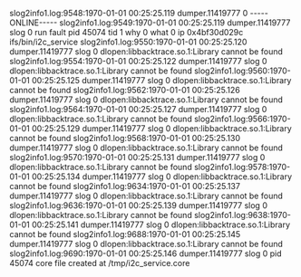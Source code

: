 slog2info1.log:9548:1970-01-01 00:25:25.119       dumper.11419777                                            0   -----ONLINE-----
slog2info1.log:9549:1970-01-01 00:25:25.119       dumper.11419777               slog                         0   run fault pid 45074 tid 1 why 0 what 0 ip 0x4bf30d029c ifs/bin/i2c_service
slog2info1.log:9550:1970-01-01 00:25:25.120       dumper.11419777               slog                         0   dlopen:libbacktrace.so.1:Library cannot be found
slog2info1.log:9554:1970-01-01 00:25:25.122       dumper.11419777               slog                         0   dlopen:libbacktrace.so.1:Library cannot be found
slog2info1.log:9560:1970-01-01 00:25:25.125       dumper.11419777               slog                         0   dlopen:libbacktrace.so.1:Library cannot be found
slog2info1.log:9562:1970-01-01 00:25:25.126       dumper.11419777               slog                         0   dlopen:libbacktrace.so.1:Library cannot be found
slog2info1.log:9564:1970-01-01 00:25:25.127       dumper.11419777               slog                         0   dlopen:libbacktrace.so.1:Library cannot be found
slog2info1.log:9566:1970-01-01 00:25:25.129       dumper.11419777               slog                         0   dlopen:libbacktrace.so.1:Library cannot be found
slog2info1.log:9568:1970-01-01 00:25:25.130       dumper.11419777               slog                         0   dlopen:libbacktrace.so.1:Library cannot be found
slog2info1.log:9570:1970-01-01 00:25:25.131       dumper.11419777               slog                         0   dlopen:libbacktrace.so.1:Library cannot be found
slog2info1.log:9578:1970-01-01 00:25:25.134       dumper.11419777               slog                         0   dlopen:libbacktrace.so.1:Library cannot be found
slog2info1.log:9634:1970-01-01 00:25:25.137       dumper.11419777               slog                         0   dlopen:libbacktrace.so.1:Library cannot be found
slog2info1.log:9636:1970-01-01 00:25:25.139       dumper.11419777               slog                         0   dlopen:libbacktrace.so.1:Library cannot be found
slog2info1.log:9638:1970-01-01 00:25:25.141       dumper.11419777               slog                         0   dlopen:libbacktrace.so.1:Library cannot be found
slog2info1.log:9688:1970-01-01 00:25:25.145       dumper.11419777               slog                         0   dlopen:libbacktrace.so.1:Library cannot be found
slog2info1.log:9690:1970-01-01 00:25:25.146       dumper.11419777               slog                         0   pid 45074 core file created at /tmp/i2c_service.core
